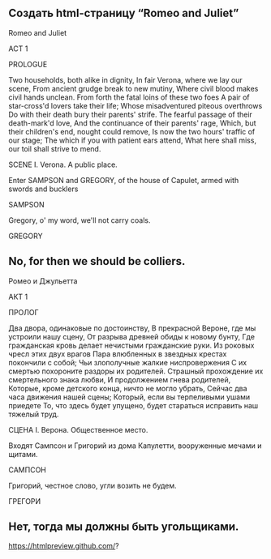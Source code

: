 Создать html-страницу “Romeo and Juliet”
----------------------------------
Romeo and Juliet

ACT 1

PROLOGUE

Two households, both alike in dignity,
In fair Verona, where we lay our scene,
From ancient grudge break to new mutiny,
Where civil blood makes civil hands unclean.
From forth the fatal loins of these two foes
A pair of star-cross'd lovers take their life;
Whose misadventured piteous overthrows
Do with their death bury their parents' strife.
The fearful passage of their death-mark'd love,
And the continuance of their parents' rage,
Which, but their children's end, nought could remove,
Is now the two hours' traffic of our stage;
The which if you with patient ears attend,
What here shall miss, our toil shall strive to mend. 

SCENE I. Verona. A public place.

Enter SAMPSON and GREGORY, of the house of Capulet, armed with swords and bucklers

SAMPSON

Gregory, o' my word, we'll not carry coals.

GREGORY

No, for then we should be colliers.
-----------------------------------------------
Ромео и Джульетта

АКТ 1

ПРОЛОГ

Два двора, одинаковые по достоинству,
В прекрасной Вероне, где мы устроили нашу сцену,
От разрыва древней обиды к новому бунту,
Где гражданская кровь делает нечистыми гражданские руки.
Из роковых чресл этих двух врагов
Пара влюбленных в звездных крестах покончили с собой;
Чьи злополучные жалкие ниспровержения
С их смертью похороните раздоры их родителей.
Страшный прохождение их смертельного знака любви,
И продолжением гнева родителей,
Которые, кроме детского конца, ничто не могло убрать,
Сейчас два часа движения нашей сцены;
Который, если вы терпеливыми ушами приедете
То, что здесь будет упущено, будет стараться исправить наш тяжелый труд.

СЦЕНА I. Верона. Общественное место.

Входят Сампсон и Григорий из дома Капулетти, вооруженные мечами и щитами.

САМПСОН

Григорий, честное слово, угли возить не будем.

ГРЕГОРИ

Нет, тогда мы должны быть угольщиками.
---------------------------
https://htmlpreview.github.com/?